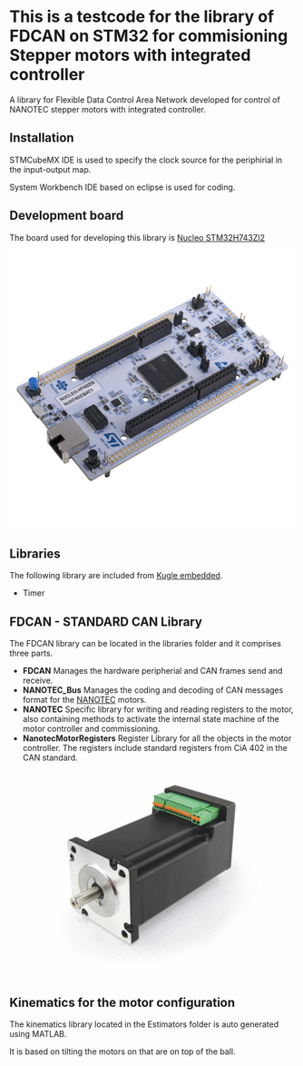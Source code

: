 # This is a testcode for the library of FDCAN on STM32 for commisioning Stepper motors with integrated controller

A library for Flexible Data Control Area Network developed for control of NANOTEC stepper motors with integrated controller. 

## Installation 

STMCubeMX IDE is used to specify the clock source for the periphirial in the input-output map. 

System Workbench IDE based on eclipse is used for coding. 

## Development board

The board used for developing this library is [Nucleo STM32H743ZI2](https://www.st.com/en/evaluation-tools/nucleo-h743zi.html#sample-buy) <br/>
![Screenshot](nucleo.jpg)

## Libraries 
 
The following library are included from [Kugle embedded](https://github.com/mindThomas/Kugle-Embedded). 

- Timer

## FDCAN - STANDARD CAN Library 

The FDCAN library can be located in the libraries folder and it comprises three parts. 

- **FDCAN** Manages the hardware peripherial and CAN frames send and receive. 
- **NANOTEC_Bus** Manages the coding and decoding of CAN messages format for the [NANOTEC](https://en.nanotec.com/products/1609-pd4-c6018l4204-e-08/) motors. 
- **NANOTEC** Specific library for writing and reading registers to the motor, also containing methods to activate the internal state machine of the motor controller and commissioning.  
- **NanotecMotorRegisters** Register Library for all the objects in the motor controller. The registers include standard registers from CiA 402 in the CAN standard. 

![Screenshot](PD4.jpg)<br/>

## Kinematics for the motor configuration 

The kinematics library located in the Estimators folder is auto generated using MATLAB. 

It is based on tilting the motors on that are on top of the ball. 

